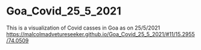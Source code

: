 # Goa_Covid_25_5_2021
This is a visualization of Covid casses in Goa as on 25/5/2021
https://malcolmadvetureseeker.github.io/Goa_Covid_25_5_2021/#11/15.2955/74.0509 
